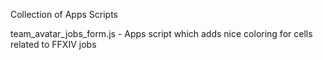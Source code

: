 Collection of Apps Scripts

team_avatar_jobs_form.js - Apps script which adds nice coloring for cells related to FFXIV jobs
